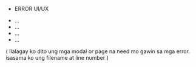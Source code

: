 *   ERROR UI/UX

-   ...
-   ...
-   ...
-   ...


( Ilalagay ko dito ung mga modal or page na need mo gawin sa mga error. isasama ko ung filename at line number )
